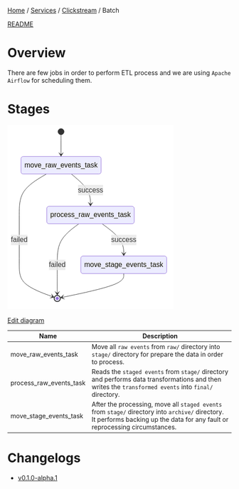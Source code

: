 <p>
    <a href="/docs/index.md">Home</a> /
    <a href="/docs/services/index.md">Services</a> /
    <a href="/docs/services/clickstream/index.md">Clickstream</a> /
    <span>Batch</span>
</p>

<a href="/services/clickstream/src/batch/README.md">README</a>

# Overview
There are few jobs in order to perform ETL process and we are using `Apache Airflow` for scheduling them.

# Stages
![clickstream-batch-stages-diagram.png](/docs/resources/diagrams/clickstream-batch-stages-diagram.png)

[Edit diagram](stages-diagram.mmd)


| Name                          | Description                                                                                                   |
| ---                           | --                                                                                                            |
| move_raw_events_task          | Move all `raw events` from `raw/` directory into `stage/` directory for prepare the data in order to process. |
| process_raw_events_task       | Reads the `staged events` from `stage/` directory and performs data transformations and then writes the `transformed events` into `final/` directory.               |
| move_stage_events_task        | After the processing, move all `staged events` from `stage/` directory into `archive/` directory. It performs backing up the data for any fault or reprocessing circumstances.                  |

# Changelogs
- [v0.1.0-alpha.1](/services/clickstream/src/batch/CHANGELOG.md#v010-alpha1)
